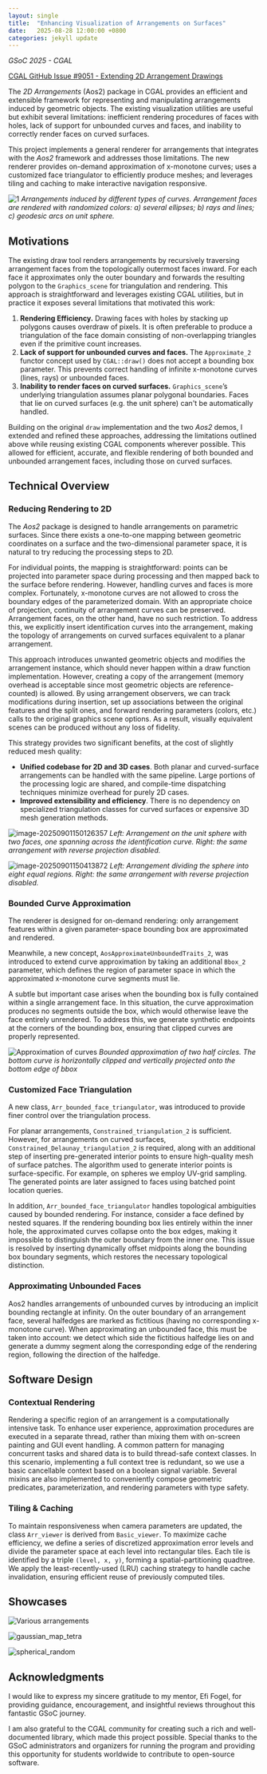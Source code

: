```yaml
---
layout: single
title:  "Enhancing Visualization of Arrangements on Surfaces"
date:   2025-08-28 12:00:00 +0800
categories: jekyll update
---
```

*GSoC 2025 - CGAL*

[CGAL GitHub Issue #9051 - Extending 2D Arrangement Drawings](https://github.com/CGAL/cgal/issues/9051)

The *2D Arrangements* (Aos2) package in CGAL provides an efficient and extensible framework for representing and manipulating arrangements induced by geometric objects. The existing visualization utilities are useful but exhibit several limitations: inefficient rendering procedures of faces with holes, lack of support for unbounded curves and faces, and inability to correctly render faces on curved surfaces.

This project implements a general renderer for arrangements that integrates with the *Aos2* framework and addresses those limitations. The new renderer provides on-demand approximation of x-monotone curves; uses a customized face triangulator to efficiently produce meshes; and leverages tiling and caching to make interactive navigation responsive. 

![1](/blog/assets/2025-08-28-gsoc2025-cgal/1-1756456861135-3-6711067.png)
*Arrangements induced by different types of curves. Arrangement faces are rendered with randomized colors: a) several ellipses; b) rays and lines; c) geodesic arcs on unit sphere.*

## Motivations

The existing draw tool renders arrangements by recursively traversing arrangement faces from the topologically outermost faces inward. For each face it approximates only the outer boundary and forwards the resulting polygon to the `Graphics_scene` for triangulation and rendering. This approach is straightforward and leverages existing CGAL utilities, but in practice it exposes several limitations that motivated this work:

1. **Rendering Efficiency.** Drawing faces with holes by stacking up polygons causes overdraw of pixels. It is often preferable to produce a triangulation of the face domain consisting of non-overlapping triangles even if the primitive count increases.
2. **Lack of support for unbounded curves and faces.** The `Approximate_2` functor concept used by `CGAL::draw()` does not accept a bounding box parameter. This prevents correct handling of infinite x-monotone curves (lines, rays) or unbounded faces.
3. **Inability to render faces on curved surfaces.** `Graphics_scene`’s underlying triangulation assumes planar polygonal boundaries. Faces that lie on curved surfaces (e.g. the unit sphere) can't be automatically handled.

Building on the original `draw` implementation and the two *Aos2* demos, I extended and refined these approaches, addressing the limitations outlined above while reusing existing CGAL components wherever possible. This allowed for efficient, accurate, and flexible rendering of both bounded and unbounded arrangement faces, including those on curved surfaces.

## Technical Overview

### Reducing Rendering to 2D

The *Aos2* package is designed to handle arrangements on parametric surfaces. Since there exists a one-to-one mapping between geometric coordinates on a surface and the two-dimensional parameter space, it is natural to try reducing the processing steps to 2D.

For individual points, the mapping is straightforward: points can be projected into parameter space during processing and then mapped back to the surface before rendering. However, handling curves and faces is more complex. Fortunately, x-monotone curves are not allowed to cross the boundary edges of the parameterized domain. With an appropriate choice of projection, continuity of arrangement curves can be preserved. Arrangement faces, on the other hand, have no such restriction. To address this, we explicitly insert identification curves into the arrangement, making the topology of arrangements on curved surfaces equivalent to a planar arrangement.

This approach introduces unwanted geometric objects and modifies the arrangement instance, which should never happen within a draw function implementation. However, creating a copy of the arrangement (memory overhead is acceptable since most geometric objects are reference-counted) is allowed. By using arrangement observers, we can track modifications during insertion, set up associations between the original features and the split ones, and forward rendering parameters (colors, etc.) calls to the original graphics scene options. As a result, visually equivalent scenes can be produced without any loss of fidelity.

This strategy provides two significant benefits, at the cost of slightly reduced mesh quality:

* **Unified codebase for 2D and 3D cases**. Both planar and curved-surface arrangements can be handled with the same pipeline. Large portions of the processing logic are shared, and compile-time dispatching techniques minimize overhead for purely 2D cases.
* **Improved extensibility and efficiency**. There is no dependency on specialized triangulation classes for curved surfaces or expensive 3D mesh generation methods.

![image-20250901150126357](/blog/assets/2025-08-28-gsoc2025-cgal/image-20250901150126357-6711057.png)
*Left: Arrangement on the unit sphere with two faces, one spanning across the identification curve. Right: the same arrangement with reverse projection disabled.*

![image-20250901150413872](/blog/assets/2025-08-28-gsoc2025-cgal/image-20250901150413872-6711053.png)
*Left: Arrangement dividing the sphere into eight equal regions. Right: the same arrangement with reverse projection disabled.*

### Bounded Curve Approximation

The renderer is designed for on-demand rendering: only arrangement features within a given parameter-space bounding box are approximated and rendered.

Meanwhile, a new concept, `AosApproximateUnboundedTraits_2`, was introduced to extend curve approximation by taking an additional `Bbox_2` parameter, which defines the region of parameter space in which the approximated x-monotone curve segments must lie.

A subtle but important case arises when the bounding box is fully contained within a single arrangement face. In this situation, the curve approximation produces no segments outside the box, which would otherwise leave the face entirely unrendered. To address this, we generate synthetic endpoints at the corners of the bounding box, ensuring that clipped curves are properly represented.

![Approximation of curves](/blog/assets/2025-08-28-gsoc2025-cgal/approximation_of_curves.jpeg)
*Bounded approximation of two half circles. The bottom curve is horizontally clipped and vertically projected onto the bottom edge of bbox*

### Customized Face Triangulation

A new class, `Arr_bounded_face_triangulator`, was introduced to provide finer control over the triangulation process.

For planar arrangements, `Constrained_triangulation_2` is sufficient. However, for arrangements on curved surfaces, `Constrained_Delaunay_triangulation_2` is required, along with an additional step of inserting pre-generated interior points to ensure high-quality mesh of surface patches. The algorithm used to generate interior points is surface-specific. For example, on spheres we employ UV-grid sampling. The generated points are later assigned to faces using batched point location queries.

In addition, `Arr_bounded_face_triangulator` handles topological ambiguities caused by bounded rendering. For instance, consider a face defined by nested squares. If the rendering bounding box lies entirely within the inner hole, the approximated curves collapse onto the box edges, making it impossible to distinguish the outer boundary from the inner one. This issue is resolved by inserting dynamically offset midpoints along the bounding box boundary segments, which restores the necessary topological distinction.

### Approximating Unbounded Faces

Aos2 handles arrangements of unbounded curves by introducing an implicit bounding rectangle at infinity. On the outer boundary of an arrangement face, several halfedges are marked as fictitious (having no corresponding x-monotone curve). When approximating an unbounded face, this must be taken into account: we detect which side the fictitious halfedge lies on and generate a dummy segment along the corresponding edge of the rendering region, following the direction of the halfedge.

## Software Design

### Contextual Rendering

Rendering a specific region of an arrangement is a computationally intensive task. To enhance user experience, approximation procedures are executed in a separate thread, rather than mixing them with on-screen painting and GUI event handling. A common pattern for managing concurrent tasks and shared data is to build thread-safe context classes. In this scenario, implementing a full context tree is redundant, so we use a basic cancellable context based on a boolean signal variable. Several mixins are also implemented to conveniently compose geometric predicates, parameterization, and rendering parameters with type safety.

### Tiling & Caching

To maintain responsiveness when camera parameters are updated, the class `Arr_viewer` is derived from `Basic_viewer`. To maximize cache efficiency, we define a series of discretized approximation error levels and divide the parameter space at each level into rectangular tiles. Each tile is identified by a triple `(level, x, y)`, forming a spatial-partitioning quadtree. We apply the least-recently-used (LRU) caching strategy to handle cache invalidation, ensuring efficient reuse of previously computed tiles.

## Showcases

![Various arrangements](/blog/assets/2025-08-28-gsoc2025-cgal/all-6711002.jpg)

![gaussian_map_tetra](/blog/assets/2025-08-28-gsoc2025-cgal/gaussian_map_tetra.gif)

![spherical_random](/blog/assets/2025-08-28-gsoc2025-cgal/spherical_random-6711046.png)

## Acknowledgments

I would like to express my sincere gratitude to my mentor, Efi Fogel, for providing guidance, encouragement, and insightful reviews throughout this fantastic GSoC journey.

I am also grateful to the CGAL community for creating such a rich and well-documented library, which made this project possible. Special thanks to the GSoC administrators and organizers for running the program and providing this opportunity for students worldwide to contribute to open-source software.
